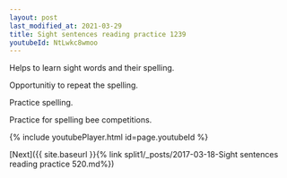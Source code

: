 ```yaml
---
layout: post
last_modified_at: 2021-03-29
title: Sight sentences reading practice 1239
youtubeId: NtLwkc8wmoo
---
```

 
 
Helps to learn sight words and their spelling.

Opportunitiy to repeat the spelling. 

Practice spelling. 
 
Practice for spelling bee competitions. 
 
{% include youtubePlayer.html id=page.youtubeId %}
 
 

[Next]({{ site.baseurl }}{% link  split1/_posts/2017-03-18-Sight sentences reading practice 520.md%})
 
